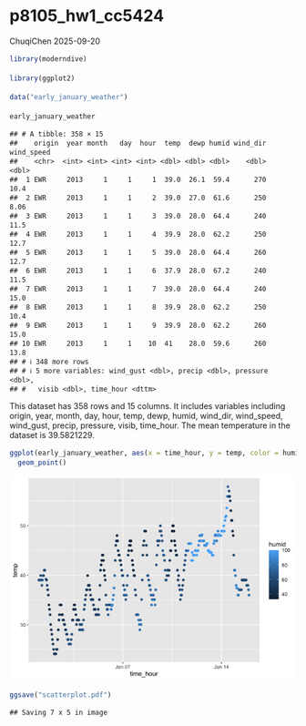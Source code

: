 p8105_hw1_cc5424
================
ChuqiChen
2025-09-20

``` r
library(moderndive)

library(ggplot2)

data("early_january_weather")

early_january_weather
```

    ## # A tibble: 358 × 15
    ##    origin  year month   day  hour  temp  dewp humid wind_dir wind_speed
    ##    <chr>  <int> <int> <int> <int> <dbl> <dbl> <dbl>    <dbl>      <dbl>
    ##  1 EWR     2013     1     1     1  39.0  26.1  59.4      270      10.4 
    ##  2 EWR     2013     1     1     2  39.0  27.0  61.6      250       8.06
    ##  3 EWR     2013     1     1     3  39.0  28.0  64.4      240      11.5 
    ##  4 EWR     2013     1     1     4  39.9  28.0  62.2      250      12.7 
    ##  5 EWR     2013     1     1     5  39.0  28.0  64.4      260      12.7 
    ##  6 EWR     2013     1     1     6  37.9  28.0  67.2      240      11.5 
    ##  7 EWR     2013     1     1     7  39.0  28.0  64.4      240      15.0 
    ##  8 EWR     2013     1     1     8  39.9  28.0  62.2      250      10.4 
    ##  9 EWR     2013     1     1     9  39.9  28.0  62.2      260      15.0 
    ## 10 EWR     2013     1     1    10  41    28.0  59.6      260      13.8 
    ## # ℹ 348 more rows
    ## # ℹ 5 more variables: wind_gust <dbl>, precip <dbl>, pressure <dbl>,
    ## #   visib <dbl>, time_hour <dttm>

This dataset has 358 rows and 15 columns. It includes variables
including origin, year, month, day, hour, temp, dewp, humid, wind_dir,
wind_speed, wind_gust, precip, pressure, visib, time_hour. The mean
temperature in the dataset is 39.5821229.

``` r
ggplot(early_january_weather, aes(x = time_hour, y = temp, color = humid))+ 
  geom_point()
```

![](p8105_hw1_cc5424_files/figure-gfm/unnamed-chunk-2-1.png)<!-- -->

``` r
ggsave("scatterplot.pdf")
```

    ## Saving 7 x 5 in image
